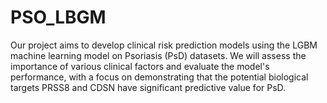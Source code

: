 # PSO_LBGM
Our project aims to develop clinical risk prediction models using the LGBM machine learning model on  Psoriasis (PsD) datasets. We will assess the importance of various clinical factors and evaluate the model's performance, with a focus on demonstrating that the potential biological targets PRSS8 and CDSN have significant predictive value for PsD.
